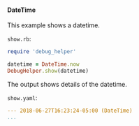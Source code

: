 #### DateTime

This example shows a datetime.

```show.rb```:
```ruby
require 'debug_helper'

datetime = DateTime.now
DebugHelper.show(datetime)
```

The output shows details of the datetime.

```show.yaml```:
```yaml
--- 2018-06-27T16:23:24-05:00 (DateTime)
...
```
